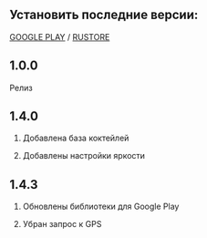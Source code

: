 ## Установить последние версии: 

[GOOGLE PLAY](https://play.google.com/store/apps/details?id=ru.avtonalivator.avtonalivator)
 / 
[RUSTORE](https://www.rustore.ru/catalog/app/ru.avtonalivator.avtonalivator)

## 1.0.0
Релиз

## 1.4.0
1. Добавлена база коктейлей

2. Добавлены настройки яркости

## 1.4.3
1. Обновлены библиотеки для Google Play

2. Убран запрос к GPS